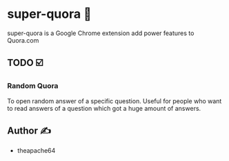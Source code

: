 # super-quora 🚀

super-quora is a Google Chrome extension add power features to Quora.com

## TODO ☑️

### Random Quora 

To open random answer of a specific question. Useful for people who want to read answers of a question which got a huge amount of answers.

## Author ✍️

- theapache64
